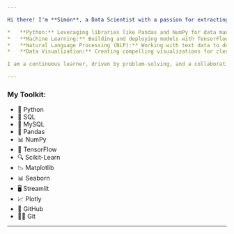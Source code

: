 ```yaml
---

Hi there! I'm **Simón**, a Data Scientist with a passion for extracting actionable and strategically optimal insights from data. My expertise lies in:

*   **Python:** Leveraging libraries like Pandas and NumPy for data manipulation and analysis.
*   **Machine Learning:** Building and deploying models with TensorFlow/Keras and Scikit-Learn.
*   **Natural Language Processing (NLP):** Working with text data to derive valuable information.
*   **Data Visualization:** Creating compelling visualizations for clear communication of complex findings using Matplotlib, Seaborn, Plotly, and Streamlit.

I am a continuous learner, driven by problem-solving, and a collaborative team player.

---
```


### My Toolkit:

*   🐍 Python
*   💾 SQL
*   🐬 MySQL
*   🔢 Pandas
*   📊 NumPy
*   🤖 TensorFlow
*   🔍 Scikit-Learn
*   📉 Matplotlib
*   📊 Seaborn
*   🖥️ Streamlit
*   📈 Plotly
*   🧰 GitHub
*   🧑‍💻 Git

---
